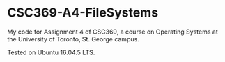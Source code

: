 # CSC369-A4-FileSystems
My code for Assignment 4 of CSC369, a course on Operating Systems at the University of Toronto, St. George campus.

Tested on Ubuntu 16.04.5 LTS.
